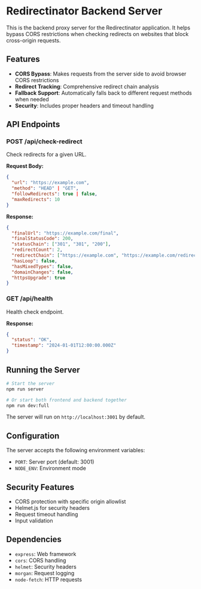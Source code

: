 # Redirectinator Backend Server

This is the backend proxy server for the Redirectinator application. It helps bypass CORS restrictions when checking redirects on websites that block cross-origin requests.

## Features

- **CORS Bypass**: Makes requests from the server side to avoid browser CORS restrictions
- **Redirect Tracking**: Comprehensive redirect chain analysis
- **Fallback Support**: Automatically falls back to different request methods when needed
- **Security**: Includes proper headers and timeout handling

## API Endpoints

### POST /api/check-redirect

Check redirects for a given URL.

**Request Body:**

```json
{
  "url": "https://example.com",
  "method": "HEAD" | "GET",
  "followRedirects": true | false,
  "maxRedirects": 10
}
```

**Response:**

```json
{
  "finalUrl": "https://example.com/final",
  "finalStatusCode": 200,
  "statusChain": ["301", "301", "200"],
  "redirectCount": 2,
  "redirectChain": ["https://example.com", "https://example.com/redirect1"],
  "hasLoop": false,
  "hasMixedTypes": false,
  "domainChanges": false,
  "httpsUpgrade": true
}
```

### GET /api/health

Health check endpoint.

**Response:**

```json
{
  "status": "OK",
  "timestamp": "2024-01-01T12:00:00.000Z"
}
```

## Running the Server

```bash
# Start the server
npm run server

# Or start both frontend and backend together
npm run dev:full
```

The server will run on `http://localhost:3001` by default.

## Configuration

The server accepts the following environment variables:

- `PORT`: Server port (default: 3001)
- `NODE_ENV`: Environment mode

## Security Features

- CORS protection with specific origin allowlist
- Helmet.js for security headers
- Request timeout handling
- Input validation

## Dependencies

- `express`: Web framework
- `cors`: CORS handling
- `helmet`: Security headers
- `morgan`: Request logging
- `node-fetch`: HTTP requests
